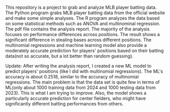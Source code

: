 This repository is a project to grab and analyze MLB player batting data.
The Python program grabs MLB player batting data from the official website and make some simple analyses.
The R program analyzes the data based on some statistical methods such as ANOVA and multinominal regression.
The pdf file contains the analysis report.
The majority of the analysis focuses on performance differences across positions. The result shows a significant difference in stealing bases across different positions. The multinomial regressions and machine learning model also provide a moderately accurate prediction for players' positions based on their batting data(not so accurate, but a lot better than random guessing).

Update: After writing the analysis report, I created a new ML model to predict players' positions (like I did with multinomial regressions). The ML's accuracy is about 0.2518, similar to the accuracy of multinomial regressions. The main problem is that the data set is quite few in terms of ML(only about 1000 training data from 2024 and 1000 testing data from 2023). This is what I am trying to improve. Also, the model shows a particularly accurate prediction for center fielders, who might have significantly different batting performances from others.
